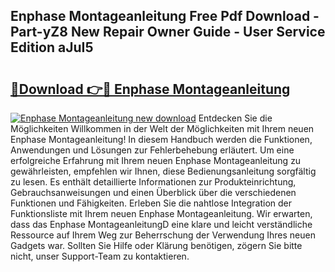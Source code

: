 ## Enphase Montageanleitung Free Pdf Download - Part-yZ8 New Repair Owner Guide - User Service Edition aJuI5

# <h2><a href="http://df8si86.blite.top/?on=Enphase+Montageanleitung">🔗Download 👉🔴 Enphase Montageanleitung</a></h2>

[![Enphase Montageanleitung new download](https://i.imgur.com/lujVjoI.png)](http://df8si86.blite.top/?on=Enphase+Montageanleitung)
Entdecken Sie die Möglichkeiten Willkommen in der Welt der Möglichkeiten mit Ihrem neuen Enphase Montageanleitung! In diesem Handbuch werden die Funktionen, Anwendungen und Lösungen zur Fehlerbehebung erläutert. Um eine erfolgreiche Erfahrung mit Ihrem neuen Enphase Montageanleitung zu gewährleisten, empfehlen wir Ihnen, diese Bedienungsanleitung sorgfältig zu lesen. Es enthält detaillierte Informationen zur Produkteinrichtung, Gebrauchsanweisungen und einen Überblick über die verschiedenen Funktionen und Fähigkeiten. Erleben Sie die nahtlose Integration der Funktionsliste mit Ihrem neuen Enphase Montageanleitung. Wir erwarten, dass das Enphase MontageanleitungD eine klare und leicht verständliche Ressource auf Ihrem Weg zur Beherrschung der Verwendung Ihres neuen Gadgets war. Sollten Sie Hilfe oder Klärung benötigen, zögern Sie bitte nicht, unser Support-Team zu kontaktieren.
